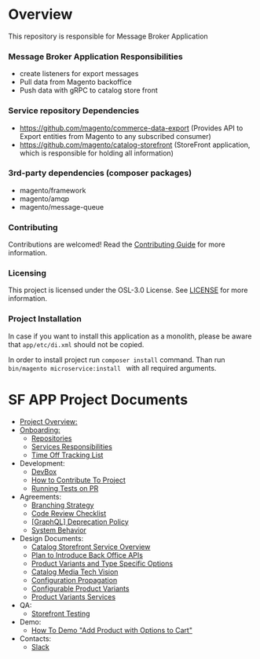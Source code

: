 # Overview
This repository is responsible for Message Broker Application

### Message Broker Application Responsibilities
- create listeners for export messages
- Pull data from Magento backoffice 
- Push data with gRPC to catalog store front

### Service repository Dependencies 
- https://github.com/magento/commerce-data-export (Provides API to Export entities from Magento to any subscribed consumer)
- https://github.com/magento/catalog-storefront (StoreFront application, which is responsible for holding all information)

### 3rd-party dependencies (composer packages)
- magento/framework
- magento/amqp
- magento/message-queue

### Contributing
Contributions are welcomed! Read the [Contributing Guide](./CONTRIBUTING.md) for more information.

### Licensing
This project is licensed under the OSL-3.0 License. See [LICENSE](./LICENSE.md) for more information.

### Project Installation
In case if you want to install this application as a monolith, please be aware that `app/etc/di.xml` should not be copied.

In order to install project run ```composer install``` command.
Than run ```bin/magento microservice:install ``` with all required arguments.


# SF APP Project Documents
* [Project Overview:](https://github.com/magento/catalog-storefront/blob/develop/dev/docs/home/Home.md)
* [Onboarding:](https://github.com/magento/catalog-storefront/blob/develop/dev/docs/onboarding/Project-Onboarding.md)
   * [Repositories](https://github.com/magento/catalog-storefront/blob/develop/dev/docs/onboarding/Repositories.md)
   * [Services Responsibilities](https://github.com/magento/catalog-storefront/blob/develop/dev/docs/onboarding/Services-responsibilities.md)
   * [Time Off Tracking List](https://github.com/magento/catalog-storefront/blob/develop/dev/docs/onboarding/Time-Off-Tracking.md)
* Development:
   * [DevBox](https://github.com/magento/catalog-storefront/blob/develop/dev/docs/development/Local-Development.md)
   * [How to Contribute To Project](https://github.com/magento-commerce/catalog-storefront-ce/blob/develop/dev/docs/contribution/How-To-Contribute-To-Project.md)
   * [Running Tests on PR](https://github.com/magento/catalog-storefront/blob/develop/dev/docs/development/Running-tests-on-PR.md)
* Agreements:
   * [Branching Strategy](https://github.com/magento/catalog-storefront/blob/develop/dev/docs/projectAgreements/Branching-strategy.md)
   * [Code Review Checklist](https://github.com/magento/catalog-storefront/blob/develop/dev/docs/projectAgreements/Code-Review-checklist.md)
   * [[GraphQL] Deprecation Policy](https://github.com/magento/catalog-storefront/blob/develop/dev/docs/projectAgreements/[GraphQL]-Deprecation-policy.md)
   * [System Behavior](https://github.com/magento/catalog-storefront/blob/develop/dev/docs/projectAgreements/Behaviors-in-Eventually-Consistent-Distributed-System.md)
* Design Documents:
   * [Catalog Storefront Service Overview](https://github.com/magento/catalog-storefront/blob/develop/dev/docs/designDocuments/Catalog-Storefront-Service.md)
   * [Plan to Introduce Back Office APIs](https://github.com/magento/catalog-storefront/blob/develop/dev/docs/designDocuments/Plan-to-introduce-back-office-APIs.md)
   * [Product Variants and Type Specific Options](https://github.com/magento/catalog-storefront/blob/develop/dev/docs/designDocuments/Product-variants-and-type-specific-options.md)
   * [Catalog Media Tech Vision](https://github.com/magento/architecture/blob/master/design-documents/media/catalog-images.md)
   * [Configuration Propagation](https://github.com/magento/architecture/blob/master/design-documents/storefront/configuraiton-propagation.md)
   * [Configurable Product Variants](https://github.com/magento/catalog-storefront/blob/develop/dev/docs/designDocuments/Configurable-products-option-variants.md)
   * [Product Variants Services](https://github.com/magento/catalog-storefront/blob/develop/dev/docs/designDocuments/Product-Variants-services.md)
* QA:
   * [Storefront Testing](https://github.com/magento/catalog-storefront/blob/develop/dev/docs/qa/Storefront-Testing.md)
* Demo:
   * [How To Demo "Add Product with Options to Cart"](https://github.com/magento/catalog-storefront/blob/develop/dev/docs/demo/How-To-Demo-"Add-Product-with-Options-to-Cart".md)
* Contacts:
   * [Slack](https://magentocommeng.slack.com/archives/G0157R0PF3J)